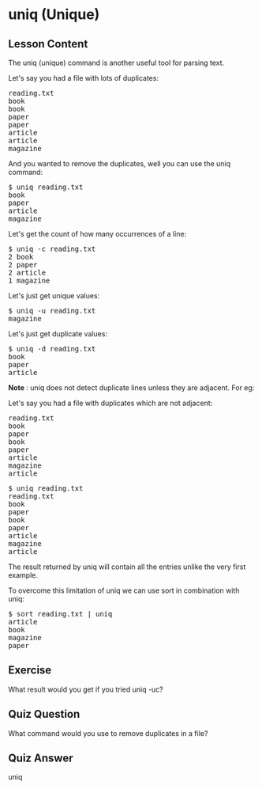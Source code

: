 
# uniq (Unique)

## Lesson Content

The uniq (unique) command is another useful tool for parsing text.

Let's say you had a file with lots of duplicates:

<pre>
reading.txt
book
book
paper
paper
article
article
magazine
</pre>

And you wanted to remove the duplicates, well you can use the uniq command:

<pre>$ uniq reading.txt
book
paper
article
magazine</pre>

Let's get the count of how many occurrences of a line:

<pre>$ uniq -c reading.txt
2 book
2 paper
2 article
1 magazine</pre>

Let's just get unique values:

<pre>$ uniq -u reading.txt
magazine</pre>

Let's just get duplicate values:

<pre>$ uniq -d reading.txt
book
paper
article
</pre>

<b>Note</b> : uniq does not detect duplicate lines unless they are adjacent. For eg:

Let's say you had a file with duplicates which are not adjacent:

<pre>
reading.txt
book
paper
book
paper
article
magazine
article
</pre>

<pre>$ uniq reading.txt
reading.txt
book
paper
book
paper
article
magazine
article</pre>

The result returned by uniq will contain all the entries unlike the very first
example.

To overcome this limitation of uniq we can use sort in combination with uniq:

<pre>
$ sort reading.txt | uniq
article
book
magazine
paper</pre>

## Exercise

What result would you get if you tried uniq -uc?

## Quiz Question

What command would you use to remove duplicates in a file?

## Quiz Answer

uniq
